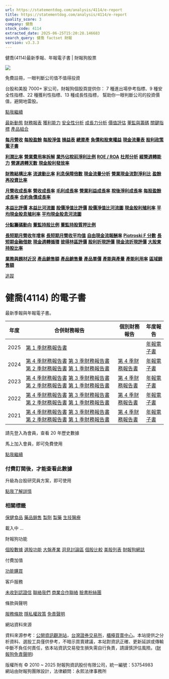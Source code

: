 ```yaml
---
url: https://statementdog.com/analysis/4114/e-report
title: https://statementdog.com/analysis/4114/e-report
quality_score: 3
company: 健喬
stock_code: 4114
extracted_date: 2025-06-25T15:20:28.146683
search_query: 健喬 factset 財報
version: v3.3.3
---
```


健喬(4114)最新季報、年報電子書 | 財報狗股票















![](https://www.facebook.com/tr?id=1265443774131605&ev=PageView&noscript=1)













































































免費註冊，一眼判斷公司值不值得投資

台股和美股 7000+ 家公司，財報狗個股頁提供你：
7 種進出場參考指標、9 種安全性指標、22 種獲利性指標、13 種成長性指標，
幫助你一眼判斷公司的投資價值，避開地雷股。

[點我繼續](/users/sign_up)

[最新動態](/analysis/4114)
[財務報表](/analysis/4114/monthly-revenue)
[獲利能力](/analysis/4114/profit-margin)
[安全性分析](/analysis/4114/financial-structure-ratio)
[成長力分析](/analysis/4114/monthly-revenue-growth-rate)
[價值評估](/analysis/4114/pe)
[董監與籌碼](/analysis/4114/broker-trading)
[關鍵指標](/analysis/4114/long-term-and-short-term-monthly-revenue-yoy)
[產品組合](/analysis/4114/ai-search)

[**每月營收**](/analysis/4114/monthly-revenue)
[**每股盈餘**](/analysis/4114/eps)
[**每股淨值**](/analysis/4114/nav)
[**損益表**](/analysis/4114/income-statement)
[**總資產**](/analysis/4114/assets)
[**負債和股東權益**](/analysis/4114/liabilities-and-equity)
[**現金流量表**](/analysis/4114/cash-flow-statement)
[**股利政策**](/analysis/4114/dividend-policy)
[**電子書**](/analysis/4114/e-report)

[**利潤比率**](/analysis/4114/profit-margin)
[**營業費用率拆解**](/analysis/4114/operating-expense-ratio)
[**業外佔稅前淨利比例**](/analysis/4114/non-operating-income-to-profit-before-tax)
[**ROE / ROA**](/analysis/4114/roe-roa)
[**杜邦分析**](/analysis/4114/du-pont-analysis)
[**經營週轉能力**](/analysis/4114/turnover-ratio)
[**營運週轉天數**](/analysis/4114/turnover-days)
[**現金股利發放率**](/analysis/4114/dividend-payout-ratio)

[**財務結構比率**](/analysis/4114/financial-structure-ratio)
[**流速動比率**](/analysis/4114/current-ratio-and-quick-ratio)
[**利息保障倍數**](/analysis/4114/interest-coverage-ratio)
[**現金流量分析**](/analysis/4114/cash-flow-analysis)
[**營業現金流對淨利比**](/analysis/4114/operating-cash-flow-to-net-income-ratio)
[**盈餘再投資比率**](/analysis/4114/reinvestment-rate)

[**月營收成長率**](/analysis/4114/monthly-revenue-growth-rate)
[**營收成長率**](/analysis/4114/revenue-growth-rate)
[**毛利成長率**](/analysis/4114/gross-profit-growth-rate)
[**營業利益成長率**](/analysis/4114/operating-income-growth-rate)
[**稅後淨利成長率**](/analysis/4114/net-income-growth-rate)
[**每股盈餘成長率**](/analysis/4114/eps-growth-rate)
[**合約負債成長率**](/analysis/4114/current-contract-liabilities-growth-rate)

[**本益比評價**](/analysis/4114/pe)
[**本益比河流圖**](/analysis/4114/pe-band)
[**股價淨值比評價**](/analysis/4114/pb)
[**股價淨值比河流圖**](/analysis/4114/pb-band)
[**現金股利殖利率**](/analysis/4114/dividend-yield)
[**平均現金股息殖利率**](/analysis/4114/average-dividend-yield)
[**平均現金股息河流圖**](/analysis/4114/average-dividend-yield-band)

[**分點籌碼動向**](/analysis/4114/broker-trading)
[**董監持股比例**](/analysis/4114/board-members-and-supervisors-shares-to-shares-outstanding-ratio)
[**董監持股質押比例**](/analysis/4114/pledging-ratio-of-board-members-and-supervisors)

[**長短期月營收年增率**](/analysis/4114/long-term-and-short-term-monthly-revenue-yoy)
[**長短期月營收平均值**](/analysis/4114/average-long-term-and-short-term-monthly-revenue)
[**自由現金流報酬率**](/analysis/4114/croic)
[**Piotroski F 分數**](/analysis/4114/piotroski-f-score)
[**長短期金融借款**](/analysis/4114/financial-borrowing)
[**現金週轉循環**](/analysis/4114/cash-conversion-cycle)
[**彼得林區評價**](/analysis/4114/peter-lynch-valuation)
[**股利折現評價**](/analysis/4114/dividend-discount-valuation)
[**現金流折現評價**](/analysis/4114/dcf-valuation)
[**大股東持股比率**](/analysis/4114/majority-shareholders-share-ratio)

[**業務與題材近況**](/analysis/4114/ai-search)
[**產品銷售額**](/analysis/4114/product-sales-figure)
[**產品銷售量**](/analysis/4114/product-sales-volume)
[**產品單價**](/analysis/4114/product-unit-price)
[**產能與產量**](/analysis/4114/production-capacity)
[**產能利用率**](/analysis/4114/production-capacity-utilization)
[**區域銷售額**](/analysis/4114/product-regional-sales)

[追蹤](/users/sign_up)

# 健喬(4114) 的電子書

最新季報與年報電子書。

| 年度 | 合併財務報告 | 個別財務報告 | 年度報告 |
| --- | --- | --- | --- |
| 2025 | [第 1 季財務報告書](https://doc.twse.com.tw/server-java/t57sb01?co_id=4114&colorchg=1&kind=A&step=9&filename=202501_4114_AI1.pdf) |  | [年報電子書](/analysis) |
| 2024 | [第 4 季財務報告書](https://doc.twse.com.tw/server-java/t57sb01?co_id=4114&colorchg=1&kind=A&step=9&filename=202404_4114_AI1.pdf)  [第 3 季財務報告書](https://doc.twse.com.tw/server-java/t57sb01?co_id=4114&colorchg=1&kind=A&step=9&filename=202403_4114_AI1.pdf)  [第 2 季財務報告書](https://doc.twse.com.tw/server-java/t57sb01?co_id=4114&colorchg=1&kind=A&step=9&filename=202402_4114_AI1.pdf)  [第 1 季財務報告書](https://doc.twse.com.tw/server-java/t57sb01?co_id=4114&colorchg=1&kind=A&step=9&filename=202401_4114_AI1.pdf) | [第 4 季財務報告書](https://doc.twse.com.tw/server-java/t57sb01?co_id=4114&colorchg=1&kind=A&step=9&filename=202404_4114_AI3.pdf) | [年報電子書](https://doc.twse.com.tw/server-java/t57sb01?co_id=4114&colorchg=1&kind=F&step=9&filename=2024_4114_20250523F04.pdf) |
| 2023 | [第 4 季財務報告書](https://doc.twse.com.tw/server-java/t57sb01?co_id=4114&colorchg=1&kind=A&step=9&filename=202304_4114_AI1.pdf)  [第 3 季財務報告書](https://doc.twse.com.tw/server-java/t57sb01?co_id=4114&colorchg=1&kind=A&step=9&filename=202303_4114_AI1.pdf)  [第 2 季財務報告書](https://doc.twse.com.tw/server-java/t57sb01?co_id=4114&colorchg=1&kind=A&step=9&filename=202302_4114_AI1.pdf)  [第 1 季財務報告書](https://doc.twse.com.tw/server-java/t57sb01?co_id=4114&colorchg=1&kind=A&step=9&filename=202301_4114_AI1.pdf) | [第 4 季財務報告書](https://doc.twse.com.tw/server-java/t57sb01?co_id=4114&colorchg=1&kind=A&step=9&filename=202304_4114_AI3.pdf) | [年報電子書](https://doc.twse.com.tw/server-java/t57sb01?co_id=4114&colorchg=1&kind=F&step=9&filename=2023_4114_20240530F04.pdf) |
| 2022 | [第 4 季財務報告書](https://doc.twse.com.tw/server-java/t57sb01?co_id=4114&colorchg=1&kind=A&step=9&filename=202204_4114_AI1.pdf)  [第 3 季財務報告書](https://doc.twse.com.tw/server-java/t57sb01?co_id=4114&colorchg=1&kind=A&step=9&filename=202203_4114_AI1.pdf)  [第 2 季財務報告書](https://doc.twse.com.tw/server-java/t57sb01?co_id=4114&colorchg=1&kind=A&step=9&filename=202202_4114_AI1.pdf)  [第 1 季財務報告書](https://doc.twse.com.tw/server-java/t57sb01?co_id=4114&colorchg=1&kind=A&step=9&filename=202201_4114_AI1.pdf) | [第 4 季財務報告書](https://doc.twse.com.tw/server-java/t57sb01?co_id=4114&colorchg=1&kind=A&step=9&filename=202204_4114_AI3.pdf) | [年報電子書](https://doc.twse.com.tw/server-java/t57sb01?co_id=4114&colorchg=1&kind=F&step=9&filename=2022_4114_20230525F04.pdf) |
| 2021 | [第 4 季財務報告書](https://doc.twse.com.tw/server-java/t57sb01?co_id=4114&colorchg=1&kind=A&step=9&filename=202104_4114_AI1.pdf)  [第 3 季財務報告書](https://doc.twse.com.tw/server-java/t57sb01?co_id=4114&colorchg=1&kind=A&step=9&filename=202103_4114_AI1.pdf)  [第 2 季財務報告書](https://doc.twse.com.tw/server-java/t57sb01?co_id=4114&colorchg=1&kind=A&step=9&filename=202102_4114_AI1.pdf)  [第 1 季財務報告書](https://doc.twse.com.tw/server-java/t57sb01?co_id=4114&colorchg=1&kind=A&step=9&filename=202101_4114_AI1.pdf) | [第 4 季財務報告書](https://doc.twse.com.tw/server-java/t57sb01?co_id=4114&colorchg=1&kind=A&step=9&filename=202104_4114_AI3.pdf) | [年報電子書](https://doc.twse.com.tw/server-java/t57sb01?co_id=4114&colorchg=1&kind=F&step=9&filename=2021_4114_20220525F04.pdf) |

請先登入為會員，查看 20 年歷史數據

馬上加入會員，即可免費使用

[點我繼續](/users/sign_up)

### 付費訂閱後，才能查看此數據

升級為台股研究員方案，即可使用

[點我了解詳情](/pricing)

### 相關標籤

[保健食品](/tags/86)
[藥品銷售](/tags/580)
[製劑](/tags/579)
[製藥](/tags/360)
[生技醫療](/tags/318)

載入中 ...





財報狗功能

[個股數據](/analysis)
[選股功能](/screeners)
[大盤產業](/taiex)
[洞見討論區](/insight)
[個股比較](/compare/tpe)
[美股列表](/us-stock-list)
[財報狗網誌](/blog/)

付費加值

[功能購買](/pricing)

客戶服務

[未收到認證信](/users/recv_auth_fail)
[聯絡我們](/contact)
[商業合作聯絡](/contact)
[臉書粉絲團](//www.facebook.com/statementdog)

條款與聲明

[服務條款](/law/tos)
[隱私權政策](/law/privacy)
[免責聲明](/law/disclaimer)

網站資料來源

資料來源参考：[公開資訊觀測站](http://mops.twse.com.tw/mops/web/index)，[台灣證券交易所](http://www.tse.com.tw/)，[櫃檯買賣中心](http://www.otc.org.tw/)。本站提供之分析資料、選股工具僅供參考，不暗示買賣建議，本站對資訊正確、更新延誤或傳輸中斷不負任何責任，依本站資訊交易發生損失需自行負責，請謹慎評估風險。([財報狗免責聲明](/law/disclaimer))

版權所有 © 2010 ~ 2025 財報狗資訊股份有限公司，統一編號：53754983  
網站由財報狗團隊設計，法律顧問：永熙法律事務所